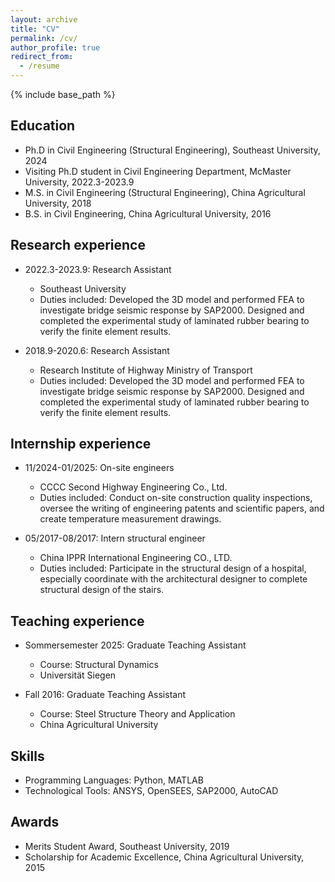```yaml
---
layout: archive
title: "CV"
permalink: /cv/
author_profile: true
redirect_from:
  - /resume
---
```


{% include base_path %}

Education
------
* Ph.D in Civil Engineering (Structural Engineering), Southeast University, 2024
* Visiting Ph.D student in Civil Engineering Department, McMaster University, 2022.3-2023.9
* M.S. in Civil Engineering (Structural Engineering), China Agricultural University, 2018
* B.S. in Civil Engineering, China Agricultural University, 2016

Research experience
------
* 2022.3-2023.9: Research Assistant
  * Southeast University 
  * Duties included: Developed the 3D model and performed FEA to investigate bridge seismic response by SAP2000. Designed and completed the experimental study of laminated rubber bearing to verify the finite element results.

* 2018.9-2020.6: Research Assistant
  * Research Institute of Highway Ministry of Transport 
  * Duties included: Developed the 3D model and performed FEA to investigate bridge seismic response by SAP2000. Designed and completed the experimental study of laminated rubber bearing to verify the finite element results.

Internship experience
------
* 11/2024-01/2025: On-site engineers
  * CCCC Second Highway Engineering Co., Ltd. 
  * Duties included:  Conduct on-site construction quality inspections, oversee the writing of engineering patents and scientific papers, and create temperature measurement drawings.

* 05/2017-08/2017: Intern structural engineer
  * China IPPR International Engineering CO., LTD. 
  * Duties included:  Participate in the structural design of a hospital, especially coordinate with the architectural designer to complete 
structural design of the stairs.

Teaching experience
------
* Sommersemester 2025: Graduate Teaching Assistant
  * Course: Structural Dynamics
  * Universität Siegen

* Fall 2016: Graduate Teaching Assistant
  * Course: Steel Structure Theory and Application
  * China Agricultural University

Skills
------
* Programming Languages: Python, MATLAB 
* Technological Tools: ANSYS, OpenSEES, SAP2000, AutoCAD  

Awards
------
* Merits Student Award, Southeast University, 2019
* Scholarship for Academic Excellence, China Agricultural University, 2015
